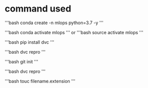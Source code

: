 # command used 

'''bash
conda create -n mlops python=3.7 -y
'''

'''bash
conda activate mlops
'''
or 
'''bash
source activate mlops
'''

'''bash
pip install dvc
'''

'''bash
dvc repro
'''

'''bash
git init
'''

'''bash
dvc repro
'''

'''bash
touc filename.extension
'''